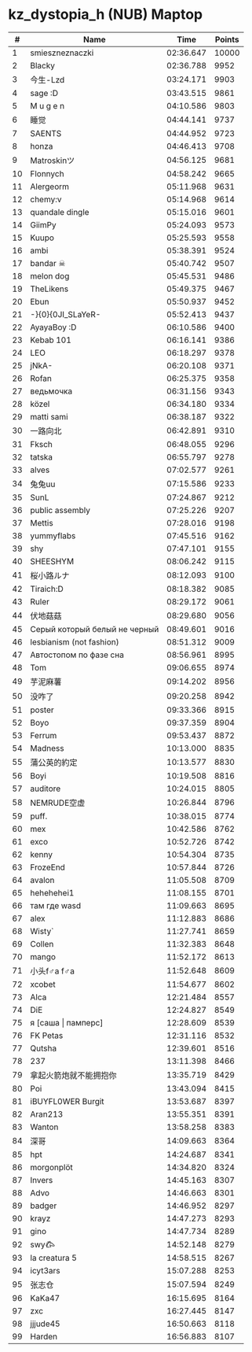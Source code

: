 # kz_dystopia_h (NUB) Maptop

|  # | Name | Time | Points |
|-------------- | -------------- | -------------- | -------------- | 
| 1 | smieszneznaczki | 02:36.647 | 10000 | 
| 2 | Blacky | 02:36.788 | 9952 | 
| 3 | 今生-Lzd | 03:24.171 | 9903 | 
| 4 | sage :D | 03:43.515 | 9861 | 
| 5 | M u g e n | 04:10.586 | 9803 | 
| 6 | 睡觉 | 04:44.141 | 9737 | 
| 7 | SAENTS | 04:44.952 | 9723 | 
| 8 | honza | 04:46.413 | 9708 | 
| 9 | Matroskinツ | 04:56.125 | 9681 | 
| 10 | Flonnych | 04:58.242 | 9665 | 
| 11 | Alergeorm | 05:11.968 | 9631 | 
| 12 | chemy:v | 05:14.968 | 9614 | 
| 13 | quandale dingle | 05:15.016 | 9601 | 
| 14 | GiimPy | 05:24.093 | 9573 | 
| 15 | Kuupo | 05:25.593 | 9558 | 
| 16 | ambi | 05:38.391 | 9524 | 
| 17 | bandar ☠ | 05:40.742 | 9507 | 
| 18 | melon dog | 05:45.531 | 9486 | 
| 19 | TheLikens | 05:49.375 | 9467 | 
| 20 | Ebun | 05:50.937 | 9452 | 
| 21 | -}{0}{0JI_SLaYeR- | 05:52.413 | 9437 | 
| 22 | AyayaBoy :D | 06:10.586 | 9400 | 
| 23 | Kebab 101 | 06:16.141 | 9386 | 
| 24 | LEO | 06:18.297 | 9378 | 
| 25 | jNkA- | 06:20.108 | 9371 | 
| 26 | Rofan | 06:25.375 | 9358 | 
| 27 | ведьмочка | 06:31.156 | 9343 | 
| 28 | közel | 06:34.180 | 9334 | 
| 29 | matti sami | 06:38.187 | 9322 | 
| 30 | 一路向北 | 06:42.891 | 9310 | 
| 31 | Fksch | 06:48.055 | 9296 | 
| 32 | tatska | 06:55.797 | 9278 | 
| 33 | alves | 07:02.577 | 9261 | 
| 34 | 兔兔uu | 07:15.586 | 9233 | 
| 35 | SunL | 07:24.867 | 9212 | 
| 36 | public assembly | 07:25.226 | 9207 | 
| 37 | Mettis | 07:28.016 | 9198 | 
| 38 | yummyflabs | 07:45.516 | 9162 | 
| 39 | shy | 07:47.101 | 9155 | 
| 40 | SHEESHYM | 08:06.242 | 9115 | 
| 41 | 桜小路ルナ | 08:12.093 | 9100 | 
| 42 | Tiraich:D | 08:18.382 | 9085 | 
| 43 | Ruler | 08:29.172 | 9061 | 
| 44 | 伏地菇菇 | 08:29.680 | 9056 | 
| 45 | Серый который белый не черный | 08:49.601 | 9016 | 
| 46 | lesbianism (not fashion) | 08:51.312 | 9009 | 
| 47 | Автостопом по фазе сна | 08:56.961 | 8995 | 
| 48 | Tom | 09:06.655 | 8974 | 
| 49 | 芋泥麻薯 | 09:14.202 | 8956 | 
| 50 | 没咋了 | 09:20.258 | 8942 | 
| 51 | poster | 09:33.366 | 8915 | 
| 52 | Boyo | 09:37.359 | 8904 | 
| 53 | Ferrum | 09:53.437 | 8872 | 
| 54 | Madness | 10:13.000 | 8835 | 
| 55 | 蒲公英的約定 | 10:13.577 | 8830 | 
| 56 | Boyi | 10:19.508 | 8816 | 
| 57 | auditore | 10:24.015 | 8805 | 
| 58 | NEMRUDE空虚 | 10:26.844 | 8796 | 
| 59 | puff. | 10:38.015 | 8774 | 
| 60 | mex | 10:42.586 | 8762 | 
| 61 | exco | 10:52.726 | 8742 | 
| 62 | kenny | 10:54.304 | 8735 | 
| 63 | FrozeEnd | 10:57.844 | 8726 | 
| 64 | avalon | 11:05.508 | 8709 | 
| 65 | hehehehei1 | 11:08.155 | 8701 | 
| 66 | там где wasd | 11:09.663 | 8695 | 
| 67 | alex | 11:12.883 | 8686 | 
| 68 | Wisty` | 11:27.741 | 8659 | 
| 69 | Collen | 11:32.383 | 8648 | 
| 70 | mango | 11:52.172 | 8613 | 
| 71 | 小头f♂a f♂a | 11:52.648 | 8609 | 
| 72 | xcobet | 11:54.677 | 8602 | 
| 73 | Alca | 12:21.484 | 8557 | 
| 74 | DiE | 12:24.827 | 8549 | 
| 75 | я [саша \| памперс] | 12:28.609 | 8539 | 
| 76 | FK Petas | 12:31.116 | 8532 | 
| 77 | Qutsha | 12:39.601 | 8516 | 
| 78 | 237 | 13:11.398 | 8466 | 
| 79 | 拿起火箭炮就不能拥抱你 | 13:35.719 | 8429 | 
| 80 | Poi | 13:43.094 | 8415 | 
| 81 | iBUYFL0WER Burgit | 13:53.687 | 8397 | 
| 82 | Aran213 | 13:55.351 | 8391 | 
| 83 | Wanton | 13:58.258 | 8383 | 
| 84 | 深哥 | 14:09.663 | 8364 | 
| 85 | hpt | 14:24.687 | 8341 | 
| 86 | morgonplöt | 14:34.820 | 8324 | 
| 87 | Invers | 14:45.163 | 8307 | 
| 88 | Advo | 14:46.663 | 8301 | 
| 89 | badger | 14:46.952 | 8297 | 
| 90 | krayz | 14:47.273 | 8293 | 
| 91 | gino | 14:47.734 | 8289 | 
| 92 | swy𐂃 | 14:52.148 | 8279 | 
| 93 | la creatura 5 | 14:58.515 | 8267 | 
| 94 | icyt3ars | 15:07.288 | 8253 | 
| 95 | 张志仓 | 15:07.594 | 8249 | 
| 96 | KaKa47 | 16:15.695 | 8164 | 
| 97 | zxc | 16:27.445 | 8147 | 
| 98 | jjjude45 | 16:50.663 | 8118 | 
| 99 | Harden | 16:56.883 | 8107 | 

